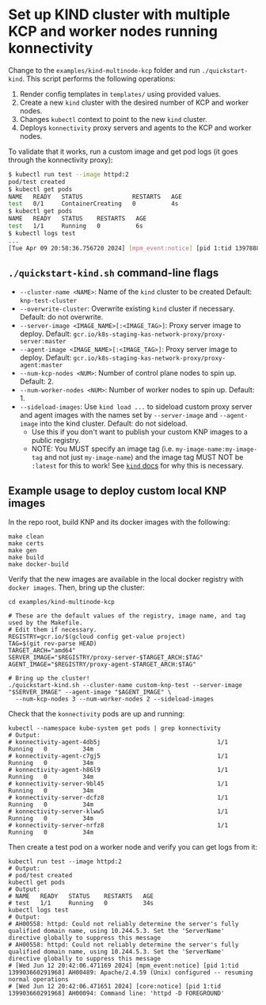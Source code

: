 # Set up KIND cluster with multiple KCP and worker nodes running konnectivity

Change to the `examples/kind-multinode-kcp` folder and run `./quickstart-kind`. This script
performs the following operations:

1. Render config templates in `templates/` using provided values.
2. Create a new `kind` cluster with the desired number of KCP and worker nodes.
3. Changes `kubectl` context to point to the new `kind` cluster.
4. Deploys `konnectivity` proxy servers and agents to the KCP and worker nodes.

To validate that it works, run a custom image and get pod logs (it goes through the konnectivity proxy):
```sh
$ kubectl run test --image httpd:2
pod/test created
$ kubectl get pods
NAME   READY   STATUS              RESTARTS   AGE
test   0/1     ContainerCreating   0          4s
$ kubectl get pods
NAME   READY   STATUS    RESTARTS   AGE
test   1/1     Running   0          6s
$ kubectl logs test
...
[Tue Apr 09 20:58:36.756720 2024] [mpm_event:notice] [pid 1:tid 139788897408896] AH00489: Apache/2.4.59 (Unix) configured -- resuming normal operations
```

## `./quickstart-kind.sh` command-line flags
- `--cluster-name <NAME>`: Name of the `kind` cluster to be created Default: `knp-test-cluster`
- `--overwrite-cluster`: Overwrite existing `kind` cluster if necessary. Default: do not overwrite.
- `--server-image <IMAGE_NAME>[:<IMAGE_TAG>]`: Proxy server image to deploy. Default: `gcr.io/k8s-staging-kas-network-proxy/proxy-server:master`
- `--agent-image <IMAGE_NAME>[:<IMAGE_TAG>]`: Proxy server image to deploy. Default: `gcr.io/k8s-staging-kas-network-proxy/proxy-agent:master`
- `--num-kcp-nodes <NUM>`: Number of control plane nodes to spin up. Default: 2.
- `--num-worker-nodes <NUM>`: Number of worker nodes to spin up. Default: 1.
- `--sideload-images`: Use `kind load ...` to sideload custom proxy server and agent images with the names set by `--server-image` and `--agent-image` into the kind cluster. Default: do not sideload.
  - Use this if you don't want to publish your custom KNP images to a public registry.
  - NOTE: You MUST specify an image tag (i.e. `my-image-name:my-image-tag` and not just `my-image-name`) and the image tag MUST NOT be `:latest` for this to work! See [`kind` docs](https://kind.sigs.k8s.io/docs/user/quick-start/#loading-an-image-into-your-cluster) for why this is necessary.

## Example usage to deploy custom local KNP images
In the repo root, build KNP and its docker images with the following:
```shell
make clean
make certs
make gen
make build
make docker-build
```

Verify that the new images are available in the local docker registry with `docker images`. Then, bring up the cluster:

```shell
cd examples/kind-multinode-kcp

# These are the default values of the registry, image name, and tag used by the Makefile.
# Edit them if necessary.
REGISTRY=gcr.io/$(gcloud config get-value project)
TAG=$(git rev-parse HEAD)
TARGET_ARCH="amd64"
SERVER_IMAGE="$REGISTRY/proxy-server-$TARGET_ARCH:$TAG"
AGENT_IMAGE="$REGISTRY/proxy-agent-$TARGET_ARCH:$TAG"

# Bring up the cluster!
./quickstart-kind.sh --cluster-name custom-knp-test --server-image "$SERVER_IMAGE" --agent-image "$AGENT_IMAGE" \
  --num-kcp-nodes 3 --num-worker-nodes 2 --sideload-images
```

Check that the `konnectivity` pods are up and running:
```shell
kubectl --namespace kube-system get pods | grep konnectivity
# Output:
# konnectivity-agent-4db5j                                 1/1     Running   0          34m
# konnectivity-agent-c7gj5                                 1/1     Running   0          34m
# konnectivity-agent-h86l9                                 1/1     Running   0          34m
# konnectivity-server-9bl45                                1/1     Running   0          34m
# konnectivity-server-dcfz8                                1/1     Running   0          34m
# konnectivity-server-klww5                                1/1     Running   0          34m
# konnectivity-server-nrfz8                                1/1     Running   0          34m
```

Then create a test pod on a worker node and verify you can get logs from it:
```shell
kubectl run test --image httpd:2
# Output:
# pod/test created
kubectl get pods
# Output:
# NAME   READY   STATUS    RESTARTS   AGE
# test   1/1     Running   0          34s
kubectl logs test
# Output:
# AH00558: httpd: Could not reliably determine the server's fully qualified domain name, using 10.244.5.3. Set the 'ServerName' directive globally to suppress this message
# AH00558: httpd: Could not reliably determine the server's fully qualified domain name, using 10.244.5.3. Set the 'ServerName' directive globally to suppress this message
# [Wed Jun 12 20:42:06.471169 2024] [mpm_event:notice] [pid 1:tid 139903660291968] AH00489: Apache/2.4.59 (Unix) configured -- resuming normal operations
# [Wed Jun 12 20:42:06.471651 2024] [core:notice] [pid 1:tid 139903660291968] AH00094: Command line: 'httpd -D FOREGROUND'
```
